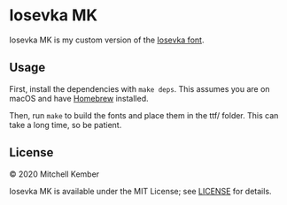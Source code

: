 # Iosevka MK

Iosevka MK is my custom version of the [Iosevka font][1].

## Usage

First, install the dependencies with `make deps`. This assumes you are on macOS and have [Homebrew][2] installed.

Then, run `make` to build the fonts and place them in the ttf/ folder. This can take a long time, so be patient.

## License

© 2020 Mitchell Kember

Iosevka MK is available under the MIT License; see [LICENSE](LICENSE.md) for details.

[1]: http://typeof.net/Iosevka/
[2]: https://brew.sh
